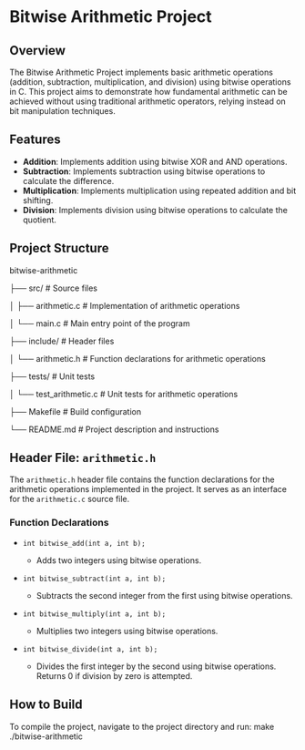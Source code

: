 # Bitwise Arithmetic Project

## Overview
The Bitwise Arithmetic Project implements basic arithmetic operations (addition, subtraction, multiplication, and division) using bitwise operations in C. This project aims to demonstrate how fundamental arithmetic can be achieved without using traditional arithmetic operators, relying instead on bit manipulation techniques.

## Features
- **Addition**: Implements addition using bitwise XOR and AND operations.
- **Subtraction**: Implements subtraction using bitwise operations to calculate the difference.
- **Multiplication**: Implements multiplication using repeated addition and bit shifting.
- **Division**: Implements division using bitwise operations to calculate the quotient.

## Project Structure
bitwise-arithmetic

├── src/                        # Source files

│   ├── arithmetic.c            # Implementation of arithmetic operations

│   └── main.c                  # Main entry point of the program

├── include/                     # Header files

│   └── arithmetic.h            # Function declarations for arithmetic operations

├── tests/                      # Unit tests

│   └── test_arithmetic.c       # Unit tests for arithmetic operations

├── Makefile                    # Build configuration

└── README.md                   # Project description and instructions

## Header File: `arithmetic.h`
The `arithmetic.h` header file contains the function declarations for the arithmetic operations implemented in the project. It serves as an interface for the `arithmetic.c` source file.

### Function Declarations
- `int bitwise_add(int a, int b);`
  - Adds two integers using bitwise operations.
  
- `int bitwise_subtract(int a, int b);`
  - Subtracts the second integer from the first using bitwise operations.
  
- `int bitwise_multiply(int a, int b);`
  - Multiplies two integers using bitwise operations.
  
- `int bitwise_divide(int a, int b);`
  - Divides the first integer by the second using bitwise operations. Returns 0 if division by zero is attempted.

## How to Build
To compile the project, navigate to the project directory and run:
make
./bitwise-arithmetic
